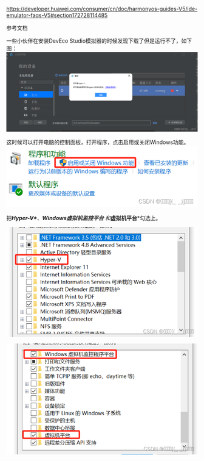 https://developer.huawei.com/consumer/cn/doc/harmonyos-guides-V5/ide-emulator-faqs-V5#section172728114485

参考文档



一些小伙伴在安装DevEco Studio模拟器的时候发现下载了但是运行不了，如下图：![869ddc5789f3474da745844bf55a3039.png](01-模拟器安装-开启电脑虚拟化支持.assets/de32400c3e48da86152a45bceb59eff8.png)

这时候可以打开电脑的控制面板，打开程序，点击启用或关闭Windows功能。![87d77f45655f4eba80932e86d60181a5.png](01-模拟器安装-开启电脑虚拟化支持.assets/94a980b1a05662c68413b5844020d584.png)

把***Hyper-V\***、**Windows虚拟机监控平台** 和***虚拟机平台***勾选上。

![48e9e35e9a2d4b018799b85c9697ddff.png](01-模拟器安装-开启电脑虚拟化支持.assets/67b9b3e4dbbbee71fb304dfeeb64b45a.png)

![7eda486ba7764608b98c5afb218ac3d4.png](01-模拟器安装-开启电脑虚拟化支持.assets/054046179d076a61b5b00d5dff9badee.png) 